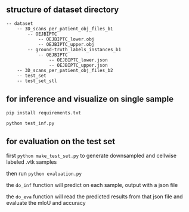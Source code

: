 ## structure of dataset directory
    -- dataset
        -- 3D_scans_per_patient_obj_files_b1
            -- OEJBIPTC
                -- OEJBIPTC_lower.obj
                -- OEJBIPTC_upper.obj
            -- ground-truth_labels_instances_b1
                -- OEJBIPTC
                    -- OEJBIPTC_lower.json
                    -- OEJBIPTC_upper.json
        -- 3D_scans_per_patient_obj_files_b2
        -- test_set
        -- test_set_stl

## for inference and visualize on single sample
`pip install requirements.txt`

`python test_inf.py`

## for evaluation on the test set
first `python make_test_set.py` to generate downsampled and cellwise labeled .vtk samples

then run `python evaluation.py` 

the `do_inf` function will predict on each sample, output with a json file

the `do_eva` function will read the predicted results from that json file and evaluate the mIoU and accuracy